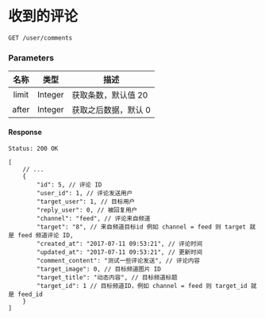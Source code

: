 # 收到的评论

```
GET /user/comments
```

### Parameters

| 名称 | 类型 | 描述 |
|:----:|:----:|----|
| limit | Integer | 获取条数，默认值 20 |
| after | Integer | 获取之后数据，默认 0 |

#### Response

```
Status: 200 OK
```

```json5
[
    // ...
    {
        "id": 5, // 评论 ID
        "user_id": 1, // 评论发送用户
        "target_user": 1, // 目标用户
        "reply_user": 0, // 被回复用户
        "channel": "feed", // 评论来自频道
        "target": "8", // 来自频道目标id 例如 channel = feed 则 target 就是 feed 频道评论 ID,
        "created_at": "2017-07-11 09:53:21", // 评论时间
        "updated_at": "2017-07-11 09:53:21", // 更新时间
        "comment_content": "测试一些评论发送", // 评论内容
        "target_image": 0, // 目标频道图片 ID
        "target_title": "动态内容", // 目标频道标题
        "target_id": 1 // 目标频道ID，例如 channel = feed 则 target_id 就是 feed_id
    }
]
```